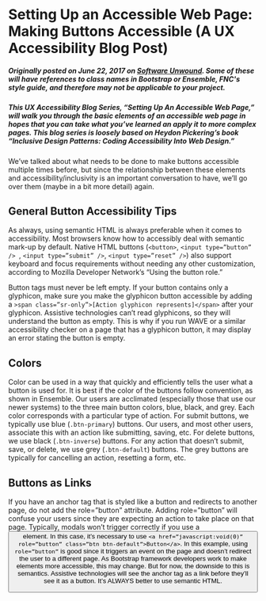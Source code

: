 # Setting Up an Accessible Web Page: Making Buttons Accessible (A UX Accessibility Blog Post)
##### Originally posted on June 22, 2017 on [Software Unwound](https://softwareunwound.com/2017/06/22/setting-up-an-accessible-web-page-making-buttons-accessible-a-ux-accessibility-blog-post/). Some of these will have references to class names in Bootstrap or Ensemble, FNC's style guide, and therefore may not be applicable to your project.

##### This UX Accessibility Blog Series, “Setting Up An Accessible Web Page,” will walk you through the basic elements of an accessible web page in hopes that you can take what you’ve learned an apply it to more complex pages. This blog series is loosely based on Heydon Pickering’s book “Inclusive Design Patterns: Coding Accessibility Into Web Design.”

<p>We’ve talked about what needs to be done to make buttons accessible multiple times before, but since the relationship between these elements and accessibility/inclusivity is an important conversation to have, we’ll go over them (maybe in a bit more detail) again.</p>

<h2>General Button Accessibility Tips</h2>

<p>As always, using semantic HTML is always preferable when it comes to accessibility. Most browsers know how to accessibly deal with semantic mark-up by default. Native HTML buttons (<code>&lt;button&gt;</code>, <code>&lt;input type=”button” /&gt; </code>, <code>&lt;input type=”submit” /&gt;</code>, <code>&lt;input type=”reset” /&gt;</code>) also support keyboard and focus requirements without needing any other customization, according to Mozilla Developer Network’s “Using the button role.”</p>
<p>Button tags must never be left empty. If your button contains only a glyphicon, make sure you make the glyphicon button accessible by adding a <code>&gt;span class=”sr-only”&gt;[Action glyphicon represents]&lt;/span&gt;</code> after your glyphicon. Assistive technologies can’t read glyphicons, so they will understand the button as empty. This is why if you run WAVE or a similar accessibility checker on a page that has a glyphicon button, it may display an error stating the button is empty. </p>
<h2>Colors</h2>
<p>Color can be used in a way that quickly and efficiently tells the user what a button is used for. It is best if the color of the buttons follow convention, as shown in Ensemble. Our users are acclimated (especially those that use our newer systems) to the three main button colors, blue, black, and grey. Each color corresponds with a particular type of action. For submit buttons, we typically use blue (<code>.btn-primary</code>) buttons. Our users, and most other users, associate this with an action like submitting, saving, etc. For delete buttons, we use black (<code>.btn-inverse</code>) buttons. For any action that doesn’t submit, save, or delete, we use grey (<code>.btn-default</code>) buttons. The grey buttons are typically for cancelling an action, resetting a form, etc.</p>
<h2>Buttons as Links</h2>
<p>If you have an anchor tag that is styled like a button and redirects to another page, do not add the role=”button” attribute. Adding role=”button” will confuse your users since they are expecting an action to take place on that page. 
Typically, modals won’t trigger correctly if you use a <button> element. In this case, it’s necessary to use <code>&lt;a href=”javascript:void(0)” role=”button” class=”btn btn-default”&gt;Button&lt;/a&gt;</code>. In this example, using <code>role=”button”</code> is good since it triggers an event on the page and doesn’t redirect the user to a different page. As Bootstrap framework developers work to make elements more accessible, this may change. But for now, the downside to this is semantics. Assistive technologies will see the anchor tag as a link before they’ll see it as a button. It’s ALWAYS better to use semantic HTML.</p>

